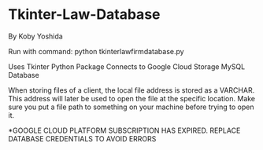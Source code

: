 # Tkinter-Law-Database

By Koby Yoshida

Run with command: python tkinterlawfirmdatabase.py

Uses Tkinter Python Package Connects to Google Cloud Storage MySQL Database

When storing files of a client, the local file address is stored as a VARCHAR. This address will later be used to open the file at the specific location. Make sure you put a file path to something on your machine before trying to open it.

*GOOGLE CLOUD PLATFORM SUBSCRIPTION HAS EXPIRED. REPLACE DATABASE CREDENTIALS TO AVOID ERRORS
